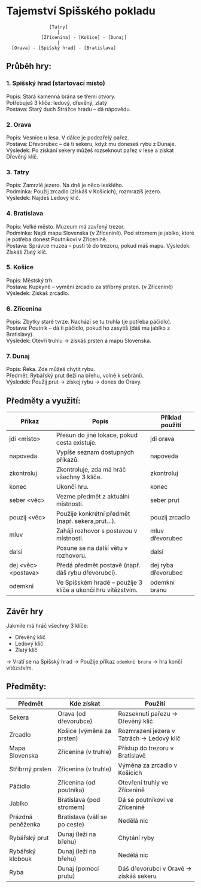 # Tajemství Spišského pokladu

```
                [Tatry]
                   |
             [Zřícenina] - [Košice] - [Dunaj]
                   |
  [Orava] - [Spišský hrad] - [Bratislava]
```


## Průběh hry:
### 1. Spišský hrad (startovací místo)
Popis: Stará kamenná brána se třemi otvory. <br>
Potřebuješ 3 klíče: ledový, dřevěný, zlatý <br>
Postava: Starý duch Strážce hradu – dá nápovědu. <br>

### 2. Orava
Popis: Vesnice u lesa. V dálce je podezřelý pařez. <br>
Postava: Dřevorubec – dá ti sekeru, když mu doneseš rybu z Dunaje.<br>
Výsledek: Po získání sekery můžeš rozseknout pařez v lese a získat Dřevěný klíč.

### 3. Tatry
Popis: Zamrzlé jezero. Na dně je něco lesklého. <br>
Podmínka: Použij zrcadlo (získáš v Košicích), rozmrazíš jezero. <br>
Výsledek: Najdeš Ledový klíč.

### 4. Bratislava
Popis: Velké město. Muzeum má zavřený trezor.<br>
Podmínka: Najdi mapu Slovenska (v Zřícenině). Pod stromem je jablko, které je potřeba donést Poutnikovi v Zřícenině. <br>
Postava: Správce muzea – pustí tě do trezoru, pokud máš mapu.
Výsledek: Získáš Zlatý klíč. 

### 5. Košice
Popis: Městský trh.<br>
Postava: Kupkyně – vymění zrcadlo za stříbrný prsten. (v Zřícenině) <br>
Výsledek: Získáš zrcadlo.

### 6. Zřícenina
Popis: Zbytky staré tvrze. Nachází se tu truhla (je potřeba páčidlo). <br>
Postava: Poutník – dá ti páčidlo, pokud ho zasytíš (dáš mu jablko z Bratislavy). <br>
Výsledek: Otevři truhlu → získáš prsten a mapu Slovenska.

### 7. Dunaj
Popis: Řeka. Zde můžeš chytit rybu. <br>
Předmět: Rybářský prut (leží na břehu, volně k sebrání). <br>
Výsledek: Použij prut → získej rybu → dones do Oravy.

## Předměty a využití:
| Příkaz               | Popis                                                          | Příklad použití         |
|----------------------|----------------------------------------------------------------|-------------------------|
| jdi <místo>         | Přesun do jiné lokace, pokud cesta existuje.                   | jdi orava               |
| napoveda          | Vypíše seznam dostupných příkazů.                              | napoveda                |
| zkontroluj          | Zkontroluje, zda má hráč všechny 3 klíče.                      | zkontroluj              |
| konec               | Ukončí hru.                                                    | konec                   |
| seber <věc>         | Vezme předmět z aktuální místnosti.                            | seber prut              |
| pouzij <věc>         | Použije konkrétní předmět (např. sekera,prut…). | pouzij zrcadlo          |
| mluv <postava>      | Zahájí rozhovor s postavou v místnosti.                        | mluv dřevorubec         |
| dalsi               | Posune se na další větu v rozhovoru.                           | dalsi                   |
| dej <věc> <postava\>   | Předá předmět postavě (např. dáš rybu dřevorubci).             | dej ryba dřevorubec     |
| odemkni        | Ve Spišském hradě – použije 3 klíče a ukončí hru vítězstvím.   | odemkni branu           |


## Závěr hry
Jakmile má hráč všechny 3 klíče:
- Dřevěný klíč
- Ledový klíč
- Zlatý klíč

→ Vratí se na Spišský hrad → Použije příkaz `odemkni branu` → hra končí vítězstvím.


## Předměty:
| Předmět          | Kde získat                    | Použití                                               |
|------------------|-------------------------------|--------------------------------------------------------|
| Sekera           | Orava (od dřevorubce)         | Rozseknutí pařezu → Dřevěný klíč                       |
| Zrcadlo          | Košice (výměna za prsten)     | Rozmrazení jezera v Tatrách → Ledový klíč             |
| Mapa Slovenska   | Zřícenina (v truhle)          | Přístup do trezoru v Bratislavě                        |
| Stříbrný prsten  | Zřícenina (v truhle)          | Výměna za zrcadlo v Košicích                           |
| Páčidlo          | Zřícenina (od poutníka)       | Otevření truhly ve Zřícenině                           |
| Jablko           | Bratislava (pod stromem)      | Dá se poutníkovi ve Zřícenině                          |
| Prázdná peněženka | Bratislava (válí se po ceste)         | Nedělá nic                 |
| Rybářský prut    | Dunaj (leží na břehu)         | Chytání ryby                                           |
| Rybářský klobouk | Dunaj (leží na břehu)         | Nedělá nic                 |
| Ryba             | Dunaj (pomocí prutu)          | Dáš dřevorubci v Oravě → získáš sekeru                 |



